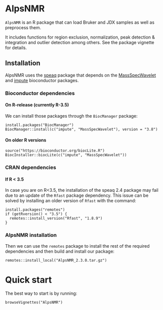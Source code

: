 # AlpsNMR


`AlpsNMR` is an R package that can load Bruker and JDX samples as well as
preprocess them.

It includes functions for region exclusion, normalization, peak detection & integration and
outlier detection among others. See the package vignette for details.


## Installation


AlpsNMR uses the [speaq](https://cran.r-project.org/web/packages/speaq/index.html) package
that depends on the [MassSpecWavelet](http://www.bioconductor.org/packages/release/bioc/html/MassSpecWavelet.html)
and [impute](http://www.bioconductor.org/packages/release/bioc/html/impute.html) bioconductor
packages.

### Bioconductor dependencies

#### On R-release (currently R-3.5)

We can install those packages through the `BiocManager` package:

    install.packages("BiocManager")
    BiocManager::install(c("impute", "MassSpecWavelet"), version = "3.8")

#### On older R versions

    source("https://bioconductor.org/biocLite.R")
    BiocInstaller::biocLite(c("impute", "MassSpecWavelet"))

### CRAN dependencies

#### If R < 3.5

In case you are on R<3.5, the installation of the speaq 2.4 package may fail due to
an update of the `Rfast` package dependency. This issue can be solved by installing
an older version of `Rfast` with the command:

    install.packages("remotes")
    if (getRversion() < "3.5") {
      remotes::install_version("Rfast", "1.8.9")
    }

### AlpsNMR installation

Then we can use the `remotes` package to install the rest of the required
dependencies and then build and install our package:

    remotes::install_local("AlpsNMR_2.3.0.tar.gz")

Quick start
=============

The best way to start is by running:

    browseVignettes("AlpsNMR")

